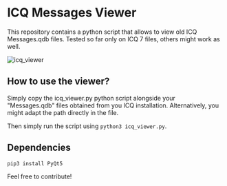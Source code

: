 # ICQ Messages Viewer
This repository contains a python script that allows to view old ICQ Messages.qdb files. Tested so far only on ICQ 7 files, others might work as well.

![icq_viewer](https://github.com/user-attachments/assets/fa20fa66-4fa2-4d99-bf83-9cc600a817b5)


## How to use the viewer?
Simply copy the icq_viewer.py python script alongside your "Messages.qdb" files obtained from you ICQ installation.
Alternatively, you might adapt the path directly in the file.

Then simply run the script using ```python3 icq_viewer.py```.

## Dependencies
```pip3 install PyQt5```

Feel free to contribute!
